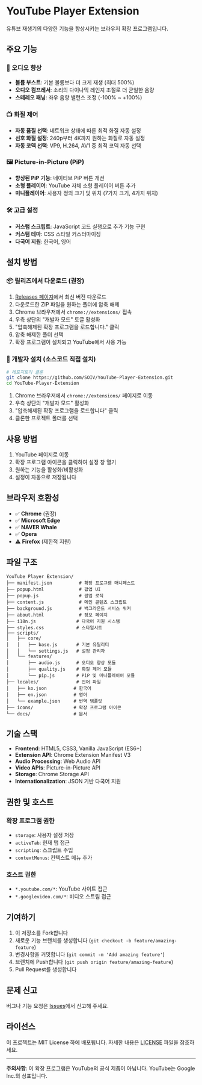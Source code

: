 # YouTube Player Extension

유튜브 재생기의 다양한 기능을 향상시키는 브라우저 확장 프로그램입니다.

## 주요 기능

### 🎵 오디오 향상
- **볼륨 부스트**: 기본 볼륨보다 더 크게 재생 (최대 500%)
- **오디오 컴프레서**: 소리의 다이나믹 레인지 조절로 더 균일한 음량
- **스테레오 패닝**: 좌우 음향 밸런스 조정 (-100% ~ +100%)

### 📺 화질 제어
- **자동 품질 선택**: 네트워크 상태에 따른 최적 화질 자동 설정
- **선호 화질 설정**: 240p부터 4K까지 원하는 화질로 자동 설정
- **자동 코덱 선택**: VP9, H.264, AV1 중 최적 코덱 자동 선택

### 🖼️ Picture-in-Picture (PiP)
- **향상된 PiP 기능**: 네이티브 PiP 버튼 개선
- **소형 플레이어**: YouTube 자체 소형 플레이어 버튼 추가
- **미니플레이어**: 사용자 정의 크기 및 위치 (7가지 크기, 4가지 위치)

### 🛠️ 고급 설정
- **커스텀 스크립트**: JavaScript 코드 실행으로 추가 기능 구현
- **커스텀 테마**: CSS 스타일 커스터마이징
- **다국어 지원**: 한국어, 영어

## 설치 방법

### 📦 릴리즈에서 다운로드 (권장)

1. [Releases 페이지](https://github.com/SOIV/YouTube-Player-Extension/releases)에서 최신 버전 다운로드
2. 다운로드한 ZIP 파일을 원하는 폴더에 압축 해제
3. Chrome 브라우저에서 `chrome://extensions/` 접속
4. 우측 상단의 "개발자 모드" 토글 활성화
5. "압축해제된 확장 프로그램을 로드합니다." 클릭
6. 압축 해제한 폴더 선택
7. 확장 프로그램이 설치되고 YouTube에서 사용 가능

### 🔧 개발자 설치 (소스코드 직접 설치)

```bash
# 레포지토리 클론
git clone https://github.com/SOIV/YouTube-Player-Extension.git
cd YouTube-Player-Extension
```

1. Chrome 브라우저에서 `chrome://extensions/` 페이지로 이동
2. 우측 상단의 "개발자 모드" 활성화
3. "압축해제된 확장 프로그램을 로드합니다" 클릭
4. 클론한 프로젝트 폴더를 선택

## 사용 방법

1. YouTube 페이지로 이동
2. 확장 프로그램 아이콘을 클릭하여 설정 창 열기
3. 원하는 기능을 활성화/비활성화
4. 설정이 자동으로 저장됩니다

## 브라우저 호환성

- ✅ **Chrome** (권장)
- ✅ **Microsoft Edge**
- ✅ **NAVER Whale**
- ✅ **Opera**
- ⚠️ **Firefox** (제한적 지원)

## 파일 구조

```
YouTube Player Extension/
├── manifest.json          # 확장 프로그램 매니페스트
├── popup.html             # 팝업 UI
├── popup.js               # 팝업 로직
├── content.js             # 메인 콘텐츠 스크립트
├── background.js          # 백그라운드 서비스 워커
├── about.html             # 정보 페이지
├── i18n.js               # 다국어 지원 시스템
├── styles.css            # 스타일시트
├── scripts/
│   ├── core/
│   │   ├── base.js       # 기본 유틸리티
│   │   └── settings.js   # 설정 관리자
│   └── features/
│       ├── audio.js      # 오디오 향상 모듈
│       ├── quality.js    # 화질 제어 모듈
│       └── pip.js        # PiP 및 미니플레이어 모듈
├── locales/              # 언어 파일
│   ├── ko.json          # 한국어
│   ├── en.json          # 영어
│   └── example.json     # 번역 템플릿
├── icons/               # 확장 프로그램 아이콘
└── docs/                # 문서
```

## 기술 스택

- **Frontend**: HTML5, CSS3, Vanilla JavaScript (ES6+)
- **Extension API**: Chrome Extension Manifest V3
- **Audio Processing**: Web Audio API
- **Video APIs**: Picture-in-Picture API
- **Storage**: Chrome Storage API
- **Internationalization**: JSON 기반 다국어 지원

## 권한 및 호스트

### 확장 프로그램 권한
- `storage`: 사용자 설정 저장
- `activeTab`: 현재 탭 접근
- `scripting`: 스크립트 주입
- `contextMenus`: 컨텍스트 메뉴 추가

### 호스트 권한
- `*.youtube.com/*`: YouTube 사이트 접근
- `*.googlevideo.com/*`: 비디오 스트림 접근

## 기여하기

1. 이 저장소를 Fork합니다
2. 새로운 기능 브랜치를 생성합니다 (`git checkout -b feature/amazing-feature`)
3. 변경사항을 커밋합니다 (`git commit -m 'Add amazing feature'`)
4. 브랜치에 Push합니다 (`git push origin feature/amazing-feature`)
5. Pull Request를 생성합니다

## 문제 신고

버그나 기능 요청은 [Issues](https://github.com/SOIV/YouTube-Player-Extension/issues)에서 신고해 주세요.

## 라이선스

이 프로젝트는 MIT License 하에 배포됩니다. 자세한 내용은 [LICENSE](LICENSE) 파일을 참조하세요.

---

**주의사항**: 이 확장 프로그램은 YouTube의 공식 제품이 아닙니다. YouTube는 Google Inc.의 상표입니다.